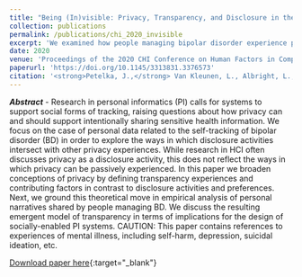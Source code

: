 ```yaml
---
title: "Being (In)visible: Privacy, Transparency, and Disclosure in the Self-management of Bipolar Disorder."
collection: publications
permalink: /publications/chi_2020_invisible
excerpt: 'We examined how people managing bipolar disorder experience privacy while discussing mental health management.'
date: 2020
venue: 'Proceedings of the 2020 CHI Conference on Human Factors in Computing Systems'
paperurl: 'https://doi.org/10.1145/3313831.3376573'
citation: '<strong>Petelka, J.,</strong> Van Kleunen, L., Albright, L., Murnane, E., Voida, S., Snyder, J. Being (In)Visible: Privacy, Transparency, and Disclosure in the Self-Management of Bipolar Disorder' 
---
```

<i><strong>Abstract</strong></i> - Research in personal informatics (PI) calls for systems to support social forms of tracking, raising questions about how privacy can and should support intentionally sharing sensitive health information. We focus on the case of personal data related to the self-tracking of bipolar disorder (BD) in order to explore the ways in which disclosure activities intersect with other privacy experiences. While research in HCI often discusses privacy as a disclosure  activity, this does not reflect the ways in which privacy can be passively experienced. In this paper we broaden conceptions of privacy by defining transparency experiences and contributing factors in contrast to disclosure activities and preferences. Next, we ground this theoretical move in empirical analysis of personal narratives shared by people managing BD. We discuss the resulting emergent model of transparency in terms of implications for the design of socially-enabled PI systems. CAUTION: This paper contains references to experiences of mental illness, including self-harm, depression, suicidal ideation, etc.

[Download paper here](https://jpetelka.github.io/files/chi_2020_invisible.pdf){:target="_blank"}